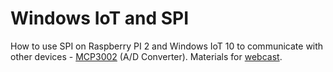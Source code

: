 # Windows IoT and SPI

How to use SPI on Raspberry PI 2 and Windows IoT 10 to communicate with other devices - [MCP3002](http://ww1.microchip.com/downloads/en/DeviceDoc/21294E.pdf) (A/D Converter).
Materials for [webcast](https://channel9.msdn.com/Series/Raspberry-PI-2-i-Windows-10-IoT-Core--jak-zacz/Raspberry-PI-2-i-SPI-czyli-jak-podlaczac-rozne-sensory-do-RPI-uzywajac-szyny-SPI). 
